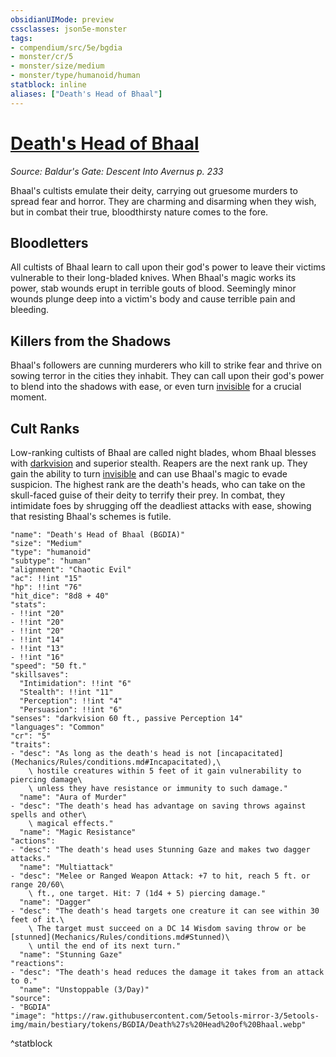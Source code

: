 ```yaml
---
obsidianUIMode: preview
cssclasses: json5e-monster
tags:
- compendium/src/5e/bgdia
- monster/cr/5
- monster/size/medium
- monster/type/humanoid/human
statblock: inline
aliases: ["Death's Head of Bhaal"]
---
```

# [Death's Head of Bhaal](Mechanics\bestiary\humanoid/deaths-head-of-bhaal-bgdia.md)
*Source: Baldur's Gate: Descent Into Avernus p. 233*  

Bhaal's cultists emulate their deity, carrying out gruesome murders to spread fear and horror. They are charming and disarming when they wish, but in combat their true, bloodthirsty nature comes to the fore.

## Bloodletters

All cultists of Bhaal learn to call upon their god's power to leave their victims vulnerable to their long-bladed knives. When Bhaal's magic works its power, stab wounds erupt in terrible gouts of blood. Seemingly minor wounds plunge deep into a victim's body and cause terrible pain and bleeding.

## Killers from the Shadows

Bhaal's followers are cunning murderers who kill to strike fear and thrive on sowing terror in the cities they inhabit. They can call upon their god's power to blend into the shadows with ease, or even turn [invisible](Mechanics/Rules/conditions.md#Invisible) for a crucial moment.

## Cult Ranks

Low-ranking cultists of Bhaal are called night blades, whom Bhaal blesses with [darkvision](Mechanics/Rules/senses.md#Darkvision) and superior stealth. Reapers are the next rank up. They gain the ability to turn [invisible](Mechanics/Rules/conditions.md#Invisible) and can use Bhaal's magic to evade suspicion. The highest rank are the death's heads, who can take on the skull-faced guise of their deity to terrify their prey. In combat, they intimidate foes by shrugging off the deadliest attacks with ease, showing that resisting Bhaal's schemes is futile.

```statblock
"name": "Death's Head of Bhaal (BGDIA)"
"size": "Medium"
"type": "humanoid"
"subtype": "human"
"alignment": "Chaotic Evil"
"ac": !!int "15"
"hp": !!int "76"
"hit_dice": "8d8 + 40"
"stats":
- !!int "20"
- !!int "20"
- !!int "20"
- !!int "14"
- !!int "13"
- !!int "16"
"speed": "50 ft."
"skillsaves":
  "Intimidation": !!int "6"
  "Stealth": !!int "11"
  "Perception": !!int "4"
  "Persuasion": !!int "6"
"senses": "darkvision 60 ft., passive Perception 14"
"languages": "Common"
"cr": "5"
"traits":
- "desc": "As long as the death's head is not [incapacitated](Mechanics/Rules/conditions.md#Incapacitated),\
    \ hostile creatures within 5 feet of it gain vulnerability to piercing damage\
    \ unless they have resistance or immunity to such damage."
  "name": "Aura of Murder"
- "desc": "The death's head has advantage on saving throws against spells and other\
    \ magical effects."
  "name": "Magic Resistance"
"actions":
- "desc": "The death's head uses Stunning Gaze and makes two dagger attacks."
  "name": "Multiattack"
- "desc": "Melee or Ranged Weapon Attack: +7 to hit, reach 5 ft. or range 20/60\
    \ ft., one target. Hit: 7 (1d4 + 5) piercing damage."
  "name": "Dagger"
- "desc": "The death's head targets one creature it can see within 30 feet of it.\
    \ The target must succeed on a DC 14 Wisdom saving throw or be [stunned](Mechanics/Rules/conditions.md#Stunned)\
    \ until the end of its next turn."
  "name": "Stunning Gaze"
"reactions":
- "desc": "The death's head reduces the damage it takes from an attack to 0."
  "name": "Unstoppable (3/Day)"
"source":
- "BGDIA"
"image": "https://raw.githubusercontent.com/5etools-mirror-3/5etools-img/main/bestiary/tokens/BGDIA/Death%27s%20Head%20of%20Bhaal.webp"
```
^statblock